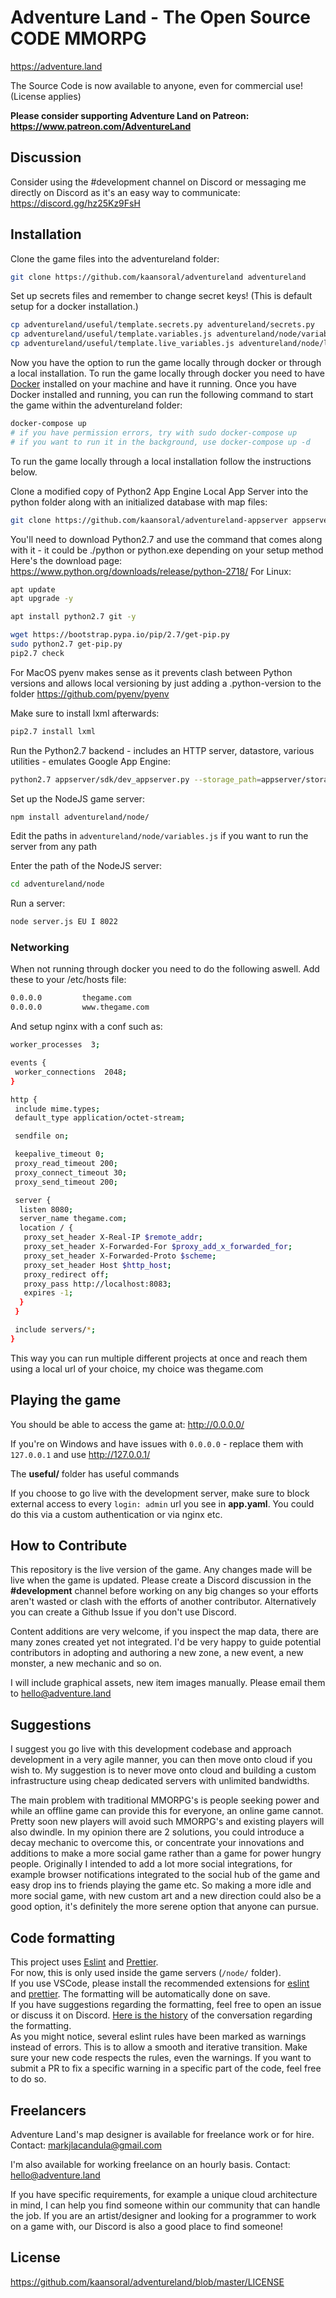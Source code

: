 # Adventure Land - The Open Source CODE MMORPG

<https://adventure.land>

The Source Code is now available to anyone, even for commercial use! (License applies)

**Please consider supporting Adventure Land on Patreon: <https://www.patreon.com/AdventureLand>**

## Discussion

Consider using the #development channel on Discord or messaging me directly on Discord as it's an easy way to communicate: <https://discord.gg/hz25Kz9FsH>

## Installation

Clone the game files into the adventureland folder:

```sh
git clone https://github.com/kaansoral/adventureland adventureland
```

Set up secrets files and remember to change secret keys! (This is default setup for a docker installation.)

```sh
cp adventureland/useful/template.secrets.py adventureland/secrets.py
cp adventureland/useful/template.variables.js adventureland/node/variables.js
cp adventureland/useful/template.live_variables.js adventureland/node/live_variables.js
```

Now you have the option to run the game locally through docker or through a local installation.
To run the game locally through docker you need to have [Docker](https://docs.docker.com/get-docker) installed on your machine and have it running.
Once you have Docker installed and running, you can run the following command to start the game within the adventureland folder:

```sh
docker-compose up 
# if you have permission errors, try with sudo docker-compose up
# if you want to run it in the background, use docker-compose up -d
```

To run the game locally through a local installation follow the instructions below.

Clone a modified copy of Python2 App Engine Local App Server into the python folder along with an initialized database with map files:

```sh
git clone https://github.com/kaansoral/adventureland-appserver appserver
```

You'll need to download Python2.7 and use the command that comes along with it - it could be ./python or python.exe depending on your setup method
Here's the download page: <https://www.python.org/downloads/release/python-2718/>
For Linux:

```sh
apt update
apt upgrade -y

apt install python2.7 git -y

wget https://bootstrap.pypa.io/pip/2.7/get-pip.py
sudo python2.7 get-pip.py
pip2.7 check
```

For MacOS pyenv makes sense as it prevents clash between Python versions and allows local versioning by just adding a .python-version to the folder <https://github.com/pyenv/pyenv>

Make sure to install lxml afterwards:

```sh
pip2.7 install lxml
```

Run the Python2.7 backend - includes an HTTP server, datastore, various utilities - emulates Google App Engine:

```sh
python2.7 appserver/sdk/dev_appserver.py --storage_path=appserver/storage/ --blobstore_path=appserver/storage/blobstore/ --datastore_path=appserver/storage/db.rdbms --host=0.0.0.0 --port=80 adventureland/ --require_indexes --skip_sdk_update_check
```

Set up the NodeJS game server:

```sh
npm install adventureland/node/
```

Edit the paths in `adventureland/node/variables.js` if you want to run the server from any path

Enter the path of the NodeJS server:

```sh
cd adventureland/node
```

Run a server:

```sh
node server.js EU I 8022
```

### Networking

When not running through docker you need to do the following aswell.
Add these to your /etc/hosts file:

```sh
0.0.0.0         thegame.com
0.0.0.0         www.thegame.com
```

And setup nginx with a conf such as:

```sh
worker_processes  3;

events {
 worker_connections  2048;
}

http {
 include mime.types;
 default_type application/octet-stream;

 sendfile on;

 keepalive_timeout 0;
 proxy_read_timeout 200;
 proxy_connect_timeout 30;
 proxy_send_timeout 200;

 server {
  listen 8080;
  server_name thegame.com;
  location / {
   proxy_set_header X-Real-IP $remote_addr;
   proxy_set_header X-Forwarded-For $proxy_add_x_forwarded_for;
   proxy_set_header X-Forwarded-Proto $scheme;
   proxy_set_header Host $http_host;
   proxy_redirect off;
   proxy_pass http://localhost:8083;
   expires -1;
  }
 }

 include servers/*;
}
```

This way you can run multiple different projects at once and reach them using a local url of your choice, my choice was thegame.com

## Playing the game

You should be able to access the game at: <http://0.0.0.0/>

If you're on Windows and have issues with `0.0.0.0` - replace them with `127.0.0.1` and use <http://127.0.0.1/>

The **useful/** folder has useful commands

If you choose to go live with the development server, make sure to block external access to every `login: admin` url you see in **app.yaml**. You could do this via a custom authentication or via nginx etc.

## How to Contribute

This repository is the live version of the game. Any changes made will be live when the game is updated. Please create a Discord discussion in the **#development** channel before working on any big changes so your efforts aren't wasted or clash with the efforts of another contributor. Alternatively you can create a Github Issue if you don't use Discord.

Content additions are very welcome, if you inspect the map data, there are many zones created yet not integrated. I'd be very happy to guide potential contributors in adopting and authoring a new zone, a new event, a new monster, a new mechanic and so on.

I will include graphical assets, new item images manually. Please email them to <hello@adventure.land>

## Suggestions

I suggest you go live with this development codebase and approach development in a very agile manner, you can then move onto cloud if you wish to. My suggestion is to never move onto cloud and building a custom infrastructure using cheap dedicated servers with unlimited bandwidths.

The main problem with traditional MMORPG's is people seeking power and while an offline game can provide this for everyone, an online game cannot. Pretty soon new players will avoid such MMORPG's and existing players will also dwindle. In my opinion there are 2 solutions, you could introduce a decay mechanic to overcome this, or concentrate your innovations and additions to make a more social game rather than a game for power hungry people. Originally I intended to add a lot more social integrations, for example browser notifications integrated to the social hub of the game and easy drop ins to friends playing the game etc. So making a more idle and more social game, with new custom art and a new direction could also be a good option, it's definitely the more serene option that anyone can pursue.

## Code formatting

This project uses [Eslint](https://eslint.org/) and [Prettier](https://prettier.io/).  
For now, this is only used inside the game servers (`/node/` folder).  
If you use VSCode, please install the recommended extensions for [eslint](https://marketplace.visualstudio.com/items?itemName=dbaeumer.vscode-eslint) and [prettier](https://marketplace.visualstudio.com/items?itemName=esbenp.prettier-vscode). The formatting will be automatically done on save.  
If you have suggestions regarding the formatting, feel free to open an issue or discuss it on Discord. [Here is the history](https://discord.com/channels/238332476743745536/1163453037126357074) of the conversation regarding the formatting.  
As you might notice, several eslint rules have been marked as warnings instead of errors. This is to allow a smooth and iterative transition. Make sure your new code respects the rules, even the warnings. If you want to submit a PR to fix a specific warning in a specific part of the code, feel free to do so.

## Freelancers

Adventure Land's map designer is available for freelance work or for hire. Contact: <markjlacandula@gmail.com>

I'm also available for working freelance on an hourly basis. Contact: <hello@adventure.land>

If you have specific requirements, for example a unique cloud architecture in mind, I can help you find someone within our community that can handle the job. If you are an artist/designer and looking for a programmer to work on a game with, our Discord is also a good place to find someone!

## License

<https://github.com/kaansoral/adventureland/blob/master/LICENSE>
